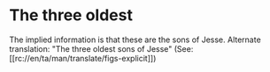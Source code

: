 # The three oldest

The implied information is that these are the sons of Jesse. Alternate translation: "The three oldest sons of Jesse" (See: [[rc://en/ta/man/translate/figs-explicit]])


